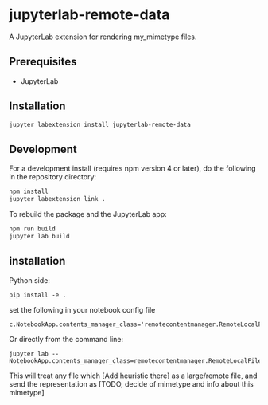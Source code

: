 # jupyterlab-remote-data

A JupyterLab extension for rendering my_mimetype files.

## Prerequisites

* JupyterLab

## Installation

```bash
jupyter labextension install jupyterlab-remote-data
```

## Development

For a development install (requires npm version 4 or later), do the following in the repository directory:

```bash
npm install
jupyter labextension link .
```

To rebuild the package and the JupyterLab app:

```bash
npm run build
jupyter lab build
```

## installation

Python side:

```
pip install -e .
```

set the following in your notebook config file

```
c.NotebookApp.contents_manager_class='remotecontentmanager.RemoteLocalFileManager'
```

Or directly from the command line:

```
jupyter lab --NotebookApp.contents_manager_class=remotecontentmanager.RemoteLocalFileManager
```

This will treat any file which [Add heuristic there] as a large/remote file, and
send the representation as [TODO, decide of mimetype and info about this
mimetype]

